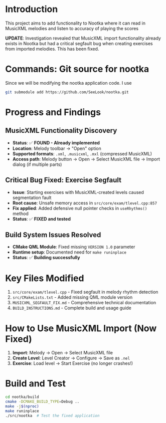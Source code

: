 # Introduction
This project aims to add functionality to Nootka where it can read in MusicXML melodies and listen to accuracy of playing the scores

**UPDATE**: Investigation revealed that MusicXML import functionality already exists in Nootka but had a critical segfault bug when creating exercises from imported melodies. This has been fixed.

# Commands: Git source for nootka
Since we will be modifying the nootka application code. I use
```sh
git submodule add https://github.com/SeeLook/nootka.git
```

# Progress and Findings

## MusicXML Functionality Discovery
- **Status**: ✅ **FOUND - Already implemented**
- **Location**: Melody toolbar → "Open" option
- **Supported formats**: `.xml`, `.musicxml`, `.mxl` (compressed MusicXML)
- **Access path**: Melody button → Open → Select MusicXML file → Import dialog (if multiple parts)

## Critical Bug Fixed: Exercise Segfault
- **Issue**: Starting exercises with MusicXML-created levels caused segmentation fault
- **Root cause**: Unsafe memory access in `src/core/exam/tlevel.cpp:857`
- **Fix applied**: Added defensive null pointer checks in `useRhythms()` method
- **Status**: ✅ **FIXED and tested**

## Build System Issues Resolved
- **CMake QML Module**: Fixed missing `VERSION 1.0` parameter
- **Runtime setup**: Documented need for `make runinplace` 
- **Status**: ✅ **Building successfully**

# Key Files Modified
1. `src/core/exam/tlevel.cpp` - Fixed segfault in melody rhythm detection
2. `src/CMakeLists.txt` - Added missing QML module version
3. `MUSICXML_SEGFAULT_FIX.md` - Comprehensive technical documentation
4. `BUILD_INSTRUCTIONS.md` - Complete build and usage guide

# How to Use MusicXML Import (Now Fixed)
1. **Import**: Melody → Open → Select MusicXML file
2. **Create Level**: Level Creator → Configure → Save as `.nel`
3. **Exercise**: Load level → Start Exercise (no longer crashes!)

# Build and Test
```sh
cd nootka/build
cmake -DCMAKE_BUILD_TYPE=Debug ..
make -j$(nproc)
make runinplace
./src/nootka  # Test the fixed application
```

